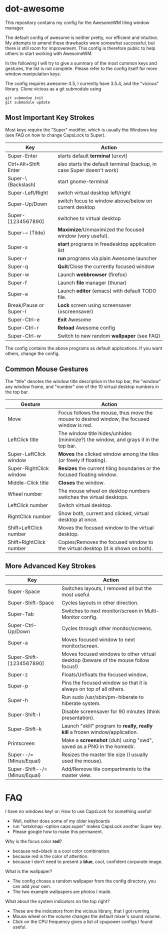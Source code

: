 dot-awesome
===========

This repository contains my config for the AwesomeWM tiling window manager.

The default config of awesome is neither pretty, nor efficient and intuitive. My attempts to amend these drawbacks were somewhat successful, but there is still room for improvement. This config is therefore public to help others to start working with AwesomeWM.

In the following I will try to give a summary of the most common keys and gestures, the list is not complete. Please refer to the config itself for more window manipulation keys.

The config requires awesome-3.5, I currently have 3.5.4, and the "vicious" library. Clone vicious as a git submodule using
```
git submodue init
git submodule update
```

## Most Important Key Strokes

Most keys require the "Super" modifier, which is usually the Windows key (see FAQ on how to change CapsLock to Super).

Key                 | Action
------------------- | ------------------------------------------------------
Super-Enter         | starts default **terminal** (urxvt)
Ctrl+Alt+Shift Enter | also starts the default terminal (backup, in case Super doesn't work)
Super-\ (Backslash) | start gnome-terminal
Super-Left/Right    | switch virtual desktop left/right
Super-Up/Down       | switch focus to window above/below on current desktop
Super-[1234567890]  | switches to virtual desktop
Super-~ (Tilde)     | **Maximize**/Unmaximized the focused window (very useful).
Super-s             | **start** programs in freedesktop application list
Super-r             | **run** programs via plain Awesome launcher
Super-q             | **Quit**/Close the currently focused window
Super-w             | Launch **webbrowser** (firefox)
Super-f             | Launch **file** manager (thunar)
Super-e             | Launch **editor** (emacs) with default TODO file.
Break/Pause or Super-l | **Lock** screen using screensaver (xscreensaver)
Super-Ctrl-e       | **Exit** Awesome
Super-Ctrl-r       | **Reload** Awesome config
Super-Ctrl-w       | Switch to new random **wallpaper** (see FAQ)
 
The config contains the above programs as default applications. If you want others, change the config.

## Common Mouse Gestures

The "title" denotes the window title description in the top bar, the "window" any window frame, and "number" one of the 10 virtual desktop numbers in the top bar.

Gesture                 | Action
----------------------- | --------------------------------------------------------------------------------------------
Move                    | Focus follows the mouse, thus move the mouse to desired window, the focused window is red.
LeftClick title         | The window title hides/unhides (minimize?) the window, and grays it in the top bar.
Super-LeftClick window  | **Moves** the clicked window among the tiles (or freely if floating).
Super-RightClick window | **Resizes** the current tiling boundaries or the focused floating window.
Middle-Click title      | **Closes** the window.
Wheel number            | The mouse wheel on desktop numbers switches the virtual desktops.
LeftClick number        | Switch virtual desktop.
RightClick number       | Show both, current and clicked, virtual desktop at once.
Shift+LeftClick number  | Moves the focused window to the virtual desktop.
Shift+RightClick number | Copies/Removes the focused window to the virtual desktop (it is shown on both).
 
## More Advanced Key Strokes
  
Key                           | Action
----------------------------- | ------------------------------------------------------
Super-Space                   | Switches layouts, I removed all but the most useful.
Super-Shift-Space             | Cycles layouts in other direction.
Super-Tab                     | Switches to next monitor/screen in Multi-Monitor config.
Super-Ctrl-Up/Down            | Cycles through other monitor/screens.
Super-a                       | Moves focused window to next monitor/screen.
Super-Shift-[1234567890]      | Moves focused windows to other virtual desktop (beware of the mouse follow focus!)
Super-z                       | Floats/Unfloats the focused window,
Super-p                       | Pins the focused window so that it is always on top of all others.
Super-h                       | Run sudo /usr/sbin/pm-hiberate to hiberate system.
Super-Shift-l                 | Disable screensaver for 90 minutes (think presentation).
Super-Shift-k                 | Launch "xkill" program to **really, really kill** a frozen window/application.
Printscreen                   | Make a **screenshot** (duh) using "xwd", saved as a PNG in the homedir.
Super--/= (Minus/Equal)       | Resizes the master tile size (I usually used the mouse).
Super-Shift--/= (Minus/Equal) | Add/Remove tile compartments to the master view.

# FAQ

I have no windows key! or: How to use CapsLock for something useful!
 - Well, neither does some of my older keyboards
 - run "setxkmap -option caps:super" makes CapsLock another Super key.
 - Please google how to make this permanent.
 
Why is the focus color **red**?
 - because red+black is a cool color combination.
 - because red is the color of attention.
 - because I don't need to present a **blue**, cool, confident corporate image.

What is the wallpaper?
 - The config choses a random wallpaper from the config directory, you can add your own.
 - The two example wallpapers are photos I made.

What about the system indicators on the top right?
 - These are the indicators from the vicious library, that I got running.
 - Mouse wheel on the volume changes the default mixer's sound volume.
 - Click on the CPU frequency gives a list of cpupower configs I found useful.
